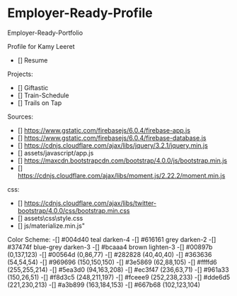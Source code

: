 # Employer-Ready-Profile
Employer-Ready-Portfolio

Profile for Kamy Leeret

- [] Resume

Projects: 
- [] Giftastic
- [] Train-Schedule
- [] Trails on Tap

Sources:
- [] https://www.gstatic.com/firebasejs/6.0.4/firebase-app.js
- [] https://www.gstatic.com/firebasejs/6.0.4/firebase-database.js
- [] https://cdnjs.cloudflare.com/ajax/libs/jquery/3.2.1/jquery.min.js
- [] assets/javascript/app.js
- [] https://maxcdn.bootstrapcdn.com/bootstrap/4.0.0/js/bootstrap.min.js
- [] https://cdnjs.cloudflare.com/ajax/libs/moment.js/2.22.2/moment.min.js


css:
- [] https://cdnjs.cloudflare.com/ajax/libs/twitter-bootstrap/4.0.0/css/bootstrap.min.css
- [] assets\css\style.css
- [] js/materialize.min.js"


Color Scheme: 
-[] #004d40 teal darken-4
-[] #616161 grey darken-2
-[] #37474f blue-grey darken-3
-[] #bcaaa4 brown lighten-3
-[] #00897b	(0,137,123)
-[] #00564d	(0,86,77)
-[] #282828	(40,40,40)
-[] #363636	(54,54,54)
-[] #969696	(150,150,150)
-[] #3e5869	(62,88,105)
-[] #ffffd6	(255,255,214)
-[] #5ea3d0	(94,163,208)
-[] #ec3f47	(236,63,71)
-[] #961a33	(150,26,51)
-[] #f8d3c5	(248,211,197)
-[] #fceee9	(252,238,233)
-[] #dde6d5	(221,230,213)
-[] #a3b899	(163,184,153)
-[] #667b68	(102,123,104)
